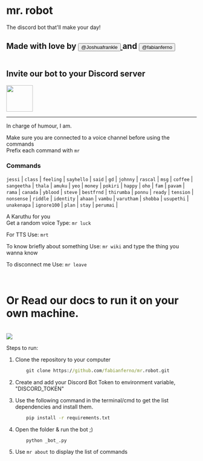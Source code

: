 # mr. robot


The discord bot that'll make your day!<br/>
## Made with love by <a href="https://github.com/Joshuafrankle"><button>@Joshuafrankle</button> </a> and <a href="https://github.com/fabianferno"><button>@fabianferno</button></a>

<span style="display: flex; align-items: center"><h2>Invite our bot to your Discord server</h2><a href="https://discord.com/api/oauth2/authorize?client_id=727059984986406912&permissions=0&scope=bot"> <img src="https://media2.giphy.com/media/egALOqi5NrD708rAvK/giphy.gif?cid=ecf05e47ec39038c292b21903c7788e260b6aefa339e49ea&rid=giphy.gif"  height=auto width="70px"/></a> </span>

---

In charge of humour, I am.

Make sure you are connected to a voice channel before using the commands<br/>
Prefix each command with `mr`

### Commands<br/>
`jessi` | `class` | `feeling` | `sayhello` | `said` |
`gd` | `johnny` | `rascal` | `msg` | `coffee` | `sangeetha` |
`thala` | `amuku` | `yeo` | `money` | `pokiri` | `happy` |
`oho` | `fam` | `pavam` | `rama` | `canada` | `yblood` |
`steve` | `bestfrnd` | `thirumba` | `ponnu` | `ready` |
`tension` | `nonsense` | `riddle` | `identity` |
`ahaan` | `vambu` | `varutham` | `shobba` | `usupethi` |
`unakenapa` | `ignore100` | `plan` | `stay` | `perumai` |


A Karuthu for you <br/>
Get a random voice
Type: `mr luck`


For TTS
Use: `mrt`


To know briefly about something
Use: `mr wiki` and type the thing you wanna know


To disconnect me
Use: `mr leave`


<br>

# Or Read our docs to run it on your own machine.

<br/>
<img  src="https://media3.giphy.com/media/6pcaPznuZBtL2/giphy.gif">


Steps to run:
1.  Clone the repository to your computer
    ```cmd
        git clone https://github.com/fabianferno/mr.robot.git 
    ```

2. Create and add your Discord Bot Token to environment variable, "DISCORD_TOKEN"
   
3. Use the following command in the terminal/cmd to get the list dependencies and install them.
    ```cmd
        pip install -r requirements.txt
    ```
4. Open the folder & run the bot ;)
    ```py 
        python _bot_.py
    ```
5. Use `mr about` to display the list of commands
